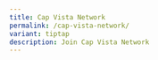 ```yaml
---
title: Cap Vista Network
permalink: /cap-vista-network/
variant: tiptap
description: Join Cap Vista Network
---
```

